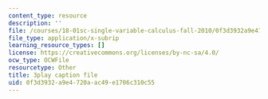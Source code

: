 ```yaml
---
content_type: resource
description: ''
file: /courses/18-01sc-single-variable-calculus-fall-2010/0f3d3932a9e4720aac49e1706c310c55_0YGiDaUOse4.srt
file_type: application/x-subrip
learning_resource_types: []
license: https://creativecommons.org/licenses/by-nc-sa/4.0/
ocw_type: OCWFile
resourcetype: Other
title: 3play caption file
uid: 0f3d3932-a9e4-720a-ac49-e1706c310c55
---
```

